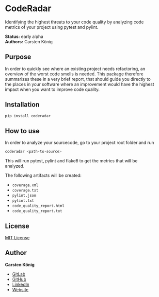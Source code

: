 # CodeRadar

Identifying the highest threats to your code quality by analyzing code metrics of your project using pytest and pylint.

**Status:**  early alpha\
**Authors:** Carsten König

## Purpose

In order to quickly see where an existing project needs refactoring, an overview of the worst code smells is needed. This package therefore summarizes these in a very brief report, that should guide you directly to the places in your software where an improvement would have the highest impact when you want to improve code quality.


## Installation

```bash
pip install coderadar
```

## How to use
In order to analyze your sourcecode, go to your project root folder and run

```bash
coderadar <path-to-source>
```
This will run pytest, pylint and flake8 to get the metrics that will be analyzed.

The following artifacts will be created:

- ``coverage.xml``
- ``coverage.txt``
- ``pylint.json``
- ``pylint.txt``
- ``code_quality_report.html``
- ``code_quality_report.txt``


## License
[MIT License](https://choosealicense.com/licenses/mit/)

## Author
**Carsten König**

- [GitLab](https://gitlab.com/ck2go "Carsten König")
- [GitHub](https://github.com/ck2go "Carsten König")
- [LinkedIn](https://www.linkedin.com/in/ck2go/ "Carsten König")
- [Website](https://www.carsten-koenig.de "Carsten König")